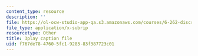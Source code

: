```yaml
---
content_type: resource
description: ''
file: https://ol-ocw-studio-app-qa.s3.amazonaws.com/courses/6-262-discrete-stochastic-processes-spring-2011/f767de7847605fc1928383f387723c01_ImKFBTqLqdE.vtt
file_type: application/x-subrip
resourcetype: Other
title: 3play caption file
uid: f767de78-4760-5fc1-9283-83f387723c01
---
```

